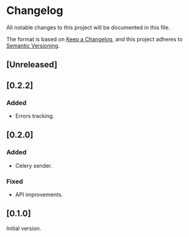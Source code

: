 # Changelog
All notable changes to this project will be documented in this file.

The format is based on [Keep a Changelog](https://keepachangelog.com/en/1.0.0/),
and this project adheres to [Semantic Versioning](https://semver.org/spec/v2.0.0.html).

## [Unreleased]

## [0.2.2]
### Added
- Errors tracking.

## [0.2.0]
### Added
- Celery sender.
### Fixed
- API improvements.

## [0.1.0]
Initial version.
